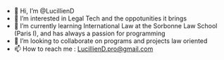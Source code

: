 - 👋 Hi, I’m @LucillienD
- 👀 I’m interested in Legal Tech and the oppotunities it brings
- 🌱 I’m currently learning International Law at the Sorbonne Law School (Paris I), and has always a passion for programming
- 💞️ I’m looking to collaborate on programs and projects law oriented
- 📫 How to reach me : LucillienD.pro@gmail.com

<!---
LucillienD/LucillienD is a ✨ special ✨ repository because its `README.md` (this file) appears on your GitHub profile.
You can click the Preview link to take a look at your changes.
--->
